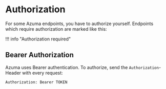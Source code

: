 # Authorization

For some Azuma endpoints, you have to authorize yourself. Endpoints which require authorization are marked like this:

!!! info "Authorization required"

## Bearer Authorization

Azuma uses Bearer authentication. To authorize, send the `Authorization`-Header with every request:

```
Authorization: Bearer TOKEN
```